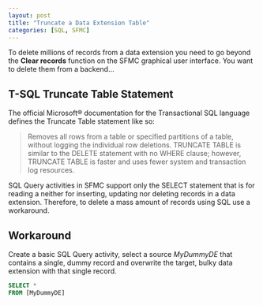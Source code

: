```yaml
---
layout: post
title: "Truncate a Data Extension Table"
categories: [SQL, SFMC]
---
```


To delete millions of records from a data extension you need to go beyond the **Clear records** function on the SFMC graphical user interface. You want to delete them from a backend&hellip;

## T-SQL Truncate Table Statement
The official Microsoft&reg; documentation for the Transactional SQL language defines the Truncate Table statement like so:
> Removes all rows from a table or specified partitions of a table, without logging the
> individual row deletions. TRUNCATE TABLE is similar to the DELETE statement with no
> WHERE clause; however, TRUNCATE TABLE is faster and uses fewer system and transaction
> log resources.

SQL Query activities in SFMC support only the SELECT statement that is for reading a neither for inserting, updating nor deleting records in a data extension. Therefore, to delete a mass amount of records using SQL use a workaround.

## Workaround
Create a basic SQL Query activity, select a source *MyDummyDE* that contains a single, dummy record and overwrite the target, bulky data extension with that single record.

```sql
SELECT *
FROM [MyDummyDE]
```
